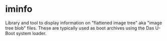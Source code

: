 # iminfo
Library and tool to display information on "flattened image tree" aka "image tree blob" files. These are typically used as boot archives using the Das U-Boot system loader.
